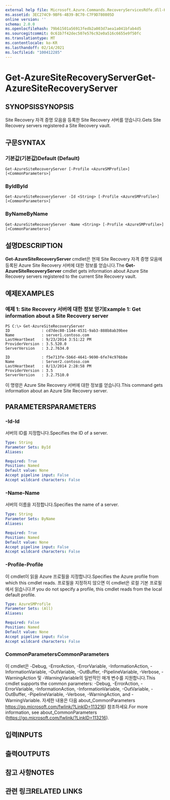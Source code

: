 ```yaml
---
external help file: Microsoft.Azure.Commands.RecoveryServicesRdfe.dll-Help.xml
ms.assetid: 3EC274C9-9BF6-4B39-BC70-C7F9D780805D
online version: ''
schema: 2.0.0
ms.openlocfilehash: 79b61501a56913fedb2a003d7aea1a041bfab4d5
ms.sourcegitcommit: 0c61b7f42dec507e576c92e0a516c6655e9f50fc
ms.translationtype: MT
ms.contentlocale: ko-KR
ms.lasthandoff: 02/14/2021
ms.locfileid: "100412285"
---
```

# <span data-ttu-id="0f5a3-101">Get-AzureSiteRecoveryServer</span><span class="sxs-lookup"><span data-stu-id="0f5a3-101">Get-AzureSiteRecoveryServer</span></span>

## <span data-ttu-id="0f5a3-102">SYNOPSIS</span><span class="sxs-lookup"><span data-stu-id="0f5a3-102">SYNOPSIS</span></span>
<span data-ttu-id="0f5a3-103">Site Recovery 자격 증명 모음을 등록한 Site Recovery 서버를 얻습니다.</span><span class="sxs-lookup"><span data-stu-id="0f5a3-103">Gets Site Recovery servers registered a Site Recovery vault.</span></span>

## <span data-ttu-id="0f5a3-104">구문</span><span class="sxs-lookup"><span data-stu-id="0f5a3-104">SYNTAX</span></span>

### <span data-ttu-id="0f5a3-105">기본값(기본값)</span><span class="sxs-lookup"><span data-stu-id="0f5a3-105">Default (Default)</span></span>
```
Get-AzureSiteRecoveryServer [-Profile <AzureSMProfile>] [<CommonParameters>]
```

### <span data-ttu-id="0f5a3-106">ById</span><span class="sxs-lookup"><span data-stu-id="0f5a3-106">ById</span></span>
```
Get-AzureSiteRecoveryServer -Id <String> [-Profile <AzureSMProfile>] [<CommonParameters>]
```

### <span data-ttu-id="0f5a3-107">ByName</span><span class="sxs-lookup"><span data-stu-id="0f5a3-107">ByName</span></span>
```
Get-AzureSiteRecoveryServer -Name <String> [-Profile <AzureSMProfile>] [<CommonParameters>]
```

## <span data-ttu-id="0f5a3-108">설명</span><span class="sxs-lookup"><span data-stu-id="0f5a3-108">DESCRIPTION</span></span>
<span data-ttu-id="0f5a3-109">**Get-AzureSiteRecoveryServer** cmdlet은 현재 Site Recovery 자격 증명 모음에 등록된 Azure Site Recovery 서버에 대한 정보를 얻습니다.</span><span class="sxs-lookup"><span data-stu-id="0f5a3-109">The **Get-AzureSiteRecoveryServer** cmdlet gets information about Azure Site Recovery servers registered to the current Site Recovery vault.</span></span>

## <span data-ttu-id="0f5a3-110">예제</span><span class="sxs-lookup"><span data-stu-id="0f5a3-110">EXAMPLES</span></span>

### <span data-ttu-id="0f5a3-111">예제 1: Site Recovery 서버에 대한 정보 얻기</span><span class="sxs-lookup"><span data-stu-id="0f5a3-111">Example 1: Get information about a Site Recovery server</span></span>
```
PS C:\> Get-AzureSiteRecoveryServer
ID              : cd7dec80-1144-4531-9ab3-888b8ab39bee
Name            : server1.contoso.com
LastHeartbeat   : 9/23/2014 3:51:22 PM
ProviderVersion : 3.5.520.0
ServerVersion   : 3.2.7634.0

ID              : f5e713fe-5b6d-4641-9690-6fe74c976b8e
Name            : Server2.contoso.com
LastHeartbeat   : 8/13/2014 2:28:58 PM
ProviderVersion : 3.5
ServerVersion   : 3.2.7510.0
```

<span data-ttu-id="0f5a3-112">이 명령은 Azure Site Recovery 서버에 대한 정보를 얻습니다.</span><span class="sxs-lookup"><span data-stu-id="0f5a3-112">This command gets information about an Azure Site Recovery server.</span></span>

## <span data-ttu-id="0f5a3-113">PARAMETERS</span><span class="sxs-lookup"><span data-stu-id="0f5a3-113">PARAMETERS</span></span>

### <span data-ttu-id="0f5a3-114">-Id</span><span class="sxs-lookup"><span data-stu-id="0f5a3-114">-Id</span></span>
<span data-ttu-id="0f5a3-115">서버의 ID를 지정합니다.</span><span class="sxs-lookup"><span data-stu-id="0f5a3-115">Specifies the ID of a server.</span></span>

```yaml
Type: String
Parameter Sets: ById
Aliases: 

Required: True
Position: Named
Default value: None
Accept pipeline input: False
Accept wildcard characters: False
```

### <span data-ttu-id="0f5a3-116">-Name</span><span class="sxs-lookup"><span data-stu-id="0f5a3-116">-Name</span></span>
<span data-ttu-id="0f5a3-117">서버의 이름을 지정합니다.</span><span class="sxs-lookup"><span data-stu-id="0f5a3-117">Specifies the name of a server.</span></span>

```yaml
Type: String
Parameter Sets: ByName
Aliases: 

Required: True
Position: Named
Default value: None
Accept pipeline input: False
Accept wildcard characters: False
```

### <span data-ttu-id="0f5a3-118">-Profile</span><span class="sxs-lookup"><span data-stu-id="0f5a3-118">-Profile</span></span>
<span data-ttu-id="0f5a3-119">이 cmdlet이 읽을 Azure 프로필을 지정합니다.</span><span class="sxs-lookup"><span data-stu-id="0f5a3-119">Specifies the Azure profile from which this cmdlet reads.</span></span>
<span data-ttu-id="0f5a3-120">프로필을 지정하지 않으면 이 cmdlet은 로컬 기본 프로필에서 읽습니다.</span><span class="sxs-lookup"><span data-stu-id="0f5a3-120">If you do not specify a profile, this cmdlet reads from the local default profile.</span></span>

```yaml
Type: AzureSMProfile
Parameter Sets: (All)
Aliases: 

Required: False
Position: Named
Default value: None
Accept pipeline input: False
Accept wildcard characters: False
```

### <span data-ttu-id="0f5a3-121">CommonParameters</span><span class="sxs-lookup"><span data-stu-id="0f5a3-121">CommonParameters</span></span>
<span data-ttu-id="0f5a3-122">이 cmdlet은 -Debug, -ErrorAction, -ErrorVariable, -InformationAction, -InformationVariable, -OutVariable, -OutBuffer, -PipelineVariable, -Verbose, -WarningAction 및 -WarningVariable의 일반적인 매개 변수를 지원합니다.</span><span class="sxs-lookup"><span data-stu-id="0f5a3-122">This cmdlet supports the common parameters: -Debug, -ErrorAction, -ErrorVariable, -InformationAction, -InformationVariable, -OutVariable, -OutBuffer, -PipelineVariable, -Verbose, -WarningAction, and -WarningVariable.</span></span> <span data-ttu-id="0f5a3-123">자세한 내용은 다음 about_CommonParameters https://go.microsoft.com/fwlink/?LinkID=113216) 참조하세요.</span><span class="sxs-lookup"><span data-stu-id="0f5a3-123">For more information, see about_CommonParameters (https://go.microsoft.com/fwlink/?LinkID=113216).</span></span>

## <span data-ttu-id="0f5a3-124">입력</span><span class="sxs-lookup"><span data-stu-id="0f5a3-124">INPUTS</span></span>

## <span data-ttu-id="0f5a3-125">출력</span><span class="sxs-lookup"><span data-stu-id="0f5a3-125">OUTPUTS</span></span>

## <span data-ttu-id="0f5a3-126">참고 사항</span><span class="sxs-lookup"><span data-stu-id="0f5a3-126">NOTES</span></span>

## <span data-ttu-id="0f5a3-127">관련 링크</span><span class="sxs-lookup"><span data-stu-id="0f5a3-127">RELATED LINKS</span></span>




